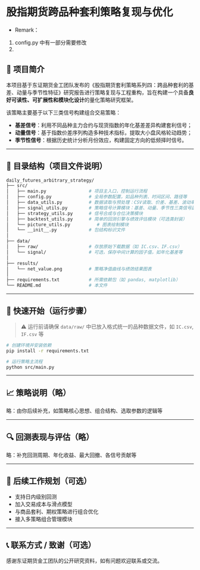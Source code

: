 # 股指期货跨品种套利策略复现与优化
- Remark：
1. config.py 中有一部分需要修改
2. 
## 📘 项目简介

本项目基于东证期货金工团队发布的《股指期货套利策略系列四：跨品种套利的基差、动量与季节性特征》研究报告进行策略复现与工程重构，旨在构建一个具备**良好可读性、可扩展性和模块化设计**的量化策略研究框架。

该策略主要基于以下三类信号构建组合交易策略：

- **基差信号**：利用不同品种主力合约与现货指数的年化基差差异构建套利信号；
- **动量信号**：基于指数价差序列构造多种技术指标，提取大小盘风格轮动趋势；
- **季节性信号**：根据历史统计分析月份效应，构建固定方向的低频择时信号。

---

## 🧱 目录结构（项目文件说明）

```bash
daily_futures_arbitrary_strategy/
├── src/
│   ├── main.py                # 项目主入口，控制运行流程
│   ├── config.py              # 全局参数配置，如品种列表、时间区间、路径等
│   ├── data_utils.py          # 数据读取与预处理：CSV读取、价差、基差、波动率计算等
│   ├── signal_utils.py        # 策略信号计算模块：基差、动量、季节性三类信号函数
│   ├── strategy_utils.py      # 信号合成与仓位决策模块
│   ├── backtest_utils.py      # 简单的回测引擎与绩效评估模块（可选类封装）
│   └── picture_utils.py          # 图表绘制模块
│   └── __init__.py            # 包结构标识文件
│
├── data/
│   ├── raw/                   # 存放原始下载数据（如 IC.csv、IF.csv）
│   └── signal/                # 可选，保存中间计算的因子值，如年化基差等
│
├── results/
│   └── net_value.png          # 策略净值曲线与绩效结果图表
│
├── requirements.txt           # 所需依赖包（如 pandas, matplotlib）
└── README.md                  # 本文件
````

---

## 🚀 快速开始（运行步骤）

> ⚠️ 运行前请确保 `data/raw/` 中已放入格式统一的品种数据文件，如 `IC.csv`, `IF.csv` 等

```bash
# 创建环境并安装依赖
pip install -r requirements.txt

# 运行策略主流程
python src/main.py
```

---

## 📈 策略说明（略）

略：由你后续补充，如策略核心思想、组合结构、选取参数的逻辑等

---

## 🔍 回测表现与评估（略）

略：补充回测周期、年化收益、最大回撤、各信号贡献等

---

## 🔧 后续工作规划（可选）

* 支持日内级别回测
* 加入交易成本与滑点模型
* 与商品套利、期权策略进行组合优化
* 接入多策略组合管理模块

---

## 📞 联系方式 / 致谢（可选）

感谢东证期货金工团队的公开研究资料，如有问题欢迎联系或交流。
